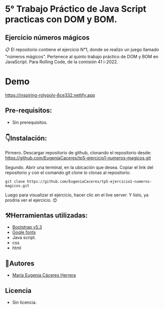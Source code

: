 # 5° Trabajo Práctico de Java Script practicas con DOM y BOM.

## Ejercicio números mágicos

📋 El repositorio contiene el ejercicio N°1, donde se realizo un juego llamado "números mágicos". Pertenece al quinto trabajo práctico de DOM y BOM en JavaScript. Para Rolling Code, de la comisión 41 i-2022.

# Demo
https://inspiring-rolypoly-8ce332.netlify.app

## Pre-requisitos:
- Sin prerequisitos.

## 👇Instalación:
Pirmero. Descargar repositorio de github, clonando el repositorio desde: 
https://github.com/EugeniaCaceres/tp5-ejercicio1-numeros-magicos.git

Segundo. Abrir una terminal, en la ubicación que desea. Copiar el link del repositorio y con el comando git clone lo clonas al repositorio.
```
git clone https://github.com/EugeniaCaceres/tp5-ejercicio1-numeros-magicos.git

```

Luego para visualizar el ejercicio, hacer clic en el live server. Y listo, ya prodría ver el ejercicio. 😊

## ⚒️Herramientas utilizadas:
- [Bootstrap v5.3](https://getbootstrap.com/)
- [Gogle fonts](https://fonts.google.com/)
- Java script.
- css
- html

## 🥰Autores
- [María Eugenia Cáceres Herrera](https://github.com/EugeniaCaceres)

## Licencia
- Sin licencia.
